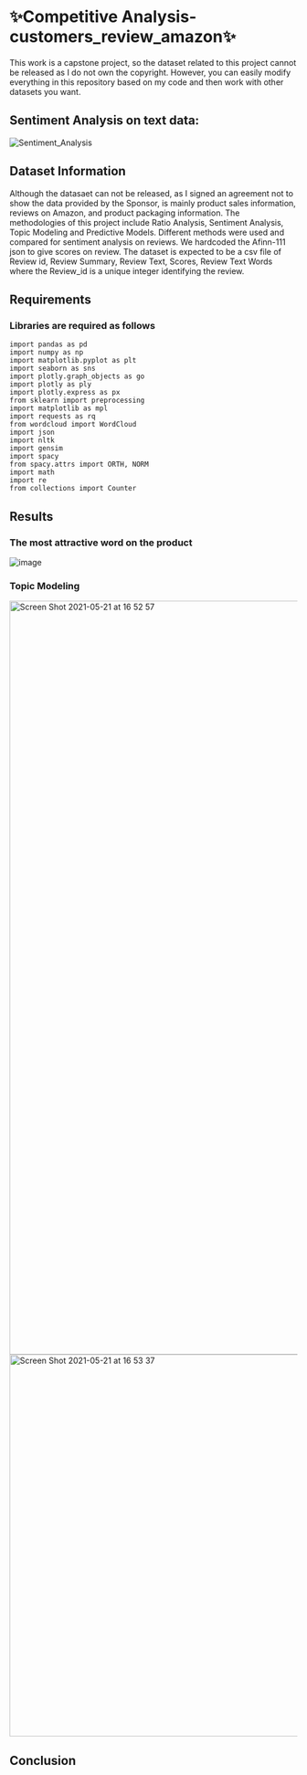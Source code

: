# ✨Competitive Analysis-customers_review_amazon✨
This work is a capstone project, so the dataset related to this project cannot be released as I do not own the copyright. However, you can easily modify everything in this repository based on my code and then work with other datasets you want.

## Sentiment Analysis on text data:
![Sentiment_Analysis](https://user-images.githubusercontent.com/57702598/90991088-264c8880-e56c-11ea-9895-90029d3c2139.gif)

## Dataset Information 
Although the datasaet can not be released,  as I signed an agreement not to show the data provided by the Sponsor, is mainly product sales information, reviews on Amazon, and product packaging information. The methodologies of this project include Ratio Analysis, Sentiment Analysis, Topic Modeling and Predictive Models. Different methods were used and compared for sentiment analysis on reviews. We hardcoded the Afinn-111 json to give scores on review. The dataset is expected to be a csv file of Review id, Review Summary, Review Text, Scores, Review Text Words where the Review_id is a unique integer identifying the review.



## Requirements 

### Libraries are required as follows
```
import pandas as pd
import numpy as np
import matplotlib.pyplot as plt
import seaborn as sns
import plotly.graph_objects as go
import plotly as ply
import plotly.express as px
from sklearn import preprocessing
import matplotlib as mpl
import requests as rq
from wordcloud import WordCloud
import json
import nltk
import gensim
import spacy
from spacy.attrs import ORTH, NORM
import math
import re
from collections import Counter
```
## Results
### The most attractive word on the product
![image](https://user-images.githubusercontent.com/83843271/119201629-eb24aa80-ba54-11eb-8ff6-a2cebfaf2603.png)
### Topic Modeling
<img width="1320" alt="Screen Shot 2021-05-21 at 16 52 57" src="https://user-images.githubusercontent.com/83843271/119201673-0099d480-ba55-11eb-98aa-4a790c5b0a37.png">
<img width="669" alt="Screen Shot 2021-05-21 at 16 53 37" src="https://user-images.githubusercontent.com/83843271/119201735-1909ef00-ba55-11eb-8dbd-debeef4eebc4.png">

## Conclusion




<!---
yixuanlu17/yixuanlu17 is a ✨ special ✨ repository because its `README.md` (this file) appears on your GitHub profile.
You can click the Preview link to take a look at your changes.

## Project Descriptions: 
Have a video demo if you cannot deploy. 
Project Requirements: What is needed to run the code. 
Project Results: information detailing project results. 
Project Contributors: Add people who worked on the project, and what their roles were. 
References: Add any references, or give credit to code that you’ve referenced or used. 

## Dataset Information 
The data come from the Open Data website of the UK government, where they have been published by the Department of Transport.

The dataset comprises of two csv files:

1. AccidentInformation.csv: every line in the file represents a unique traffic accident (identified by the AccidentIndex column), featuring various properties related to the accident as columns. Date range: 2005-2017

2. Vehicle_Information.csv: every line in the file represents the involvement of a unique vehicle in a unique traffic accident, featuring various vehicle and passenger properties as columns. Date range: 2004-2016
The two above-mentioned files/datasets can be linked through the unique traffic accident identifier (Accident_Index column).

The dataset will keep being updated as more data become available by the Department of Transport.

## Requirements 

### Libraries are required as follows

* `numpy`
* `pandas`
* `matplotlib`
* `seaborn`
* `datetime`
* `geopandas` 
* `scikit-learn`

## Results

* We started our analysis with exploratory data analysis to discern the dataset. Machine learning algorithms were used to explore the complex interactions among roadways, traffic, environmental elements and predicting accident severity. Since most of the predictor variables in the dataset were categorical, we recoded categorical variables. 11 models were built, evaluated for complexity and accuracy, and compared to conclude which model is the best fit for predicting accident severity. 

* Spot Checking technique was used to fit the 11 models to determine which models would predict the accident severity with the highest accuracy. We also performed feature engineering to enrich our dataset Hyperparameter tuning and pipelining the best performing model helped to improve the performance of the model by making accurate predictions. Gradient Boosting performed well with the accuracy of 86.71% and which were further improved by doing permutation testing for feature importance which played an important role in predictions.

```
Logistic Regression_1
56.33
Random Forest_1
60.52
Gradient Boosting_1
86.71
Linear Discriminant Analysis_1
55.76
Extra Trees_1
58.62
Bagging_1
55.67
```

#### Gradient Boosting scores
```
Model	Score
0	Gradient Boosting_1	86.71
```

#### Conclusion
Among all other techniques used, Gradient Boosting Classifier has performed best with the highest accuracy. One reason why RF works well is because the algorithm can look past and handle the missing values in the tweets.

#### Project Contributer
Lei Cao 

--->

